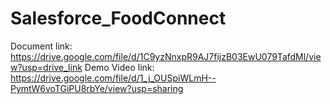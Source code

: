 # Salesforce_FoodConnect
Document link: https://drive.google.com/file/d/1C9yzNnxpR9AJ7fijzB03EwU079TafdMl/view?usp=drive_link
Demo Video link: https://drive.google.com/file/d/1_j_OUSpiWLmH--PymtW6voTGiPU8rbYe/view?usp=sharing
